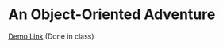 # An Object-Oriented Adventure

[Demo Link](https://jordles.github.io/Per-Scholas-Lab-308A.2/)
(Done in class)
